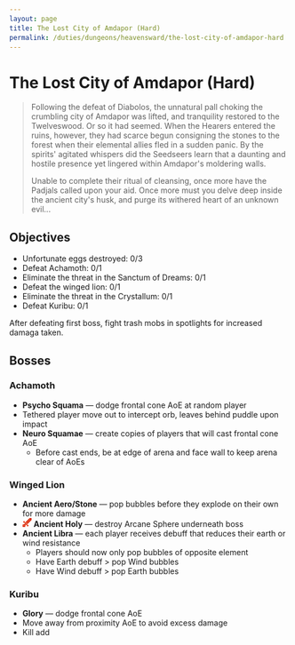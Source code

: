 ```yaml
---
layout: page
title: The Lost City of Amdapor (Hard)
permalink: /duties/dungeons/heavensward/the-lost-city-of-amdapor-hard
---
```


# The Lost City of Amdapor (Hard)

> Following the defeat of Diabolos, the unnatural pall choking the crumbling city of Amdapor was lifted, and tranquility restored to the Twelveswood. Or so it had seemed. When the Hearers entered the ruins, however, they had scarce begun consigning the stones to the forest when their elemental allies fled in a sudden panic. By the spirits' agitated whispers did the Seedseers learn that a daunting and hostile presence yet lingered within Amdapor's moldering walls.
>
> Unable to complete their ritual of cleansing, once more have the Padjals called upon your aid. Once more must you delve deep inside the ancient city's husk, and purge its withered heart of an unknown evil...

## Objectives

* Unfortunate eggs destroyed: 0/3
* Defeat Achamoth: 0/1
* Eliminate the threat in the Sanctum of Dreams: 0/1
* Defeat the winged lion: 0/1
* Eliminate the threat in the Crystallum: 0/1
* Defeat Kuribu: 0/1

After defeating first boss, fight trash mobs in spotlights for increased damaga taken.

## Bosses

### Achamoth

- **Psycho Squama** — dodge frontal cone AoE at random player
- Tethered player move out to intercept orb, leaves behind puddle upon impact
- **Neuro Squamae** — create copies of players that will cast frontal cone AoE
  - Before cast ends, be at edge of arena and face wall to keep arena clear of AoEs

### Winged Lion

- **Ancient Aero/Stone** — pop bubbles before they explode on their own for more damage
- ![](/assets/icons/role-dps.png) **Ancient Holy** — destroy Arcane Sphere underneath boss
- **Ancient Libra** — each player receives debuff that reduces their earth or wind resistance
  - Players should now only pop bubbles of opposite element
  - Have Earth debuff > pop Wind bubbles
  - Have Wind debuff > pop Earth bubbles

### Kuribu

- **Glory** — dodge frontal cone AoE
- Move away from proximity AoE to avoid excess damage
- Kill add

